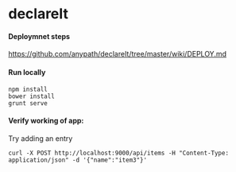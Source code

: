 # declareIt

#### Deploymnet steps
https://github.com/anypath/declareIt/tree/master/wiki/DEPLOY.md

#### Run locally

    npm install
    bower install
    grunt serve
    
#### Verify working of app:

Try adding an entry

    curl -X POST http://localhost:9000/api/items -H "Content-Type: application/json" -d '{"name":"item3"}'
